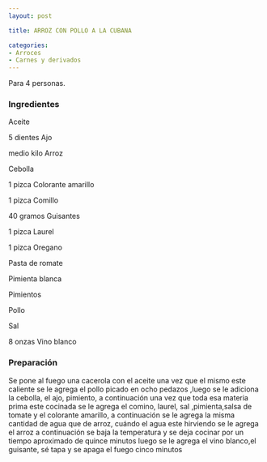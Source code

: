 ```yaml
---
layout: post

title: ARROZ CON POLLO A LA CUBANA

categories:
- Arroces
- Carnes y derivados
---
```

Para 4 personas.

<h3>Ingredientes</h3>
Aceite

5 dientes Ajo

medio kilo Arroz

Cebolla

1 pizca Colorante amarillo

1 pizca Comillo

40 gramos Guisantes

1 pizca Laurel

1 pizca Oregano

Pasta de romate

Pimienta blanca

Pimientos

Pollo

Sal

8 onzas Vino blanco

<h3>Preparación</h3>
Se pone al fuego una cacerola con el aceite  una vez que el mismo este caliente se le agrega el pollo picado en ocho pedazos ,luego se le adiciona la cebolla, el ajo, pimiento, a continuación una vez que toda esa materia prima este cocinada se le agrega el comino, laurel, sal ,pimienta,salsa de tomate y el colorante amarillo, a continuación se le agrega la misma cantidad de agua que de arroz, cuándo el agua este hirviendo se le agrega el arroz a continuación se baja la temperatura y se deja cocinar por un tiempo aproximado de  quince minutos luego se le agrega el vino blanco,el guisante, sé tapa y se apaga el fuego  cinco minutos